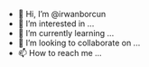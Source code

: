 - 👋 Hi, I’m @irwanborcun
- 👀 I’m interested in ...
- 🌱 I’m currently learning ...
- 💞️ I’m looking to collaborate on ...
- 📫 How to reach me ...

<!---
irwanborcun/irwanborcun is a ✨ special ✨ repository because its `README.md` (this file) appears on your GitHub profile.
You can click the Preview link to take a look at your changes.
--->
